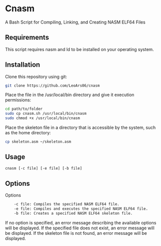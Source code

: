 # Cnasm
A Bash Script for Compiling, Linking, and Creating NASM ELF64 Files
## Requirements
This script requires nasm and ld to be installed on your operating system.
## Installation
Clone this repository using git:

```bash
git clone https://github.com/LeoArs06/cnasm
```

Place the file in the /usr/local/bin directory and give it execution permissions:
```bash
cd path/to/folder
sudo cp cnasm.sh /usr/local/bin/cnasm
sudo chmod +x /usr/local/bin/cnasm
```
Place the skeleton file in a directory that is accessible by the system, such as the home directory:

```bash
cp skeleton.asm ~/skeleton.asm
```
## Usage

```bash
cnasm [-c file] [-e file] [-b file]
```
## Options
Options
```bash
    -c file: Compiles the specified NASM ELF64 file.
    -e file: Compiles and executes the specified NASM ELF64 file.
    -b file: Creates a specified NASM ELF64 skeleton file.
```
If no option is specified, an error message describing the available options will be displayed. If the specified file does not exist, an error message will be displayed. If the skeleton file is not found, an error message will be displayed.
